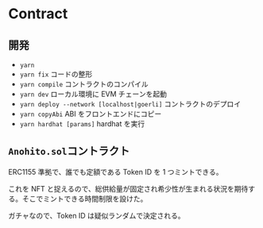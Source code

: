 # Contract

## 開発

- `yarn`
- `yarn fix` コードの整形
- `yarn compile` コントラクトのコンパイル
- `yarn dev` ローカル環境に EVM チェーンを起動
- `yarn deploy --network [localhost|goerli]` コントラクトのデプロイ
- `yarn copyAbi` ABI をフロントエンドにコピー
- `yarn hardhat [params]` hardhat を実行

## `Anohito.sol`コントラクト

ERC1155 準拠で、誰でも定額である Token ID を 1 つミントできる。

これを NFT と捉えるので、総供給量が固定され希少性が生まれる状況を期待する。そこでミントできる時間制限を設けた。

ガチャなので、Token ID は疑似ランダムで決定される。
